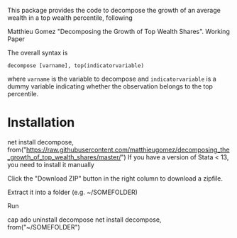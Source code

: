 This package provides the code to decompose the growth of an average wealth in a top wealth percentile, following

Matthieu Gomez "Decomposing the Growth of Top Wealth Shares". Working Paper

The overall syntax is

`decompose [varname], top(indicatorvariable)`

where `varname` is the variable to decompose and `indicatorvariable` is a dummy variable indicating whether the observation belongs to the top percentile.



# Installation
net install decompose, from("https://raw.githubusercontent.com/matthieugomez/decomposing_the_growth_of_top_wealth_shares/master/")
If you have a version of Stata < 13, you need to install it manually

Click the "Download ZIP" button in the right column to download a zipfile.

Extract it into a folder (e.g. ~/SOMEFOLDER)

Run

cap ado uninstall decompose
net install decompose, from("~/SOMEFOLDER")